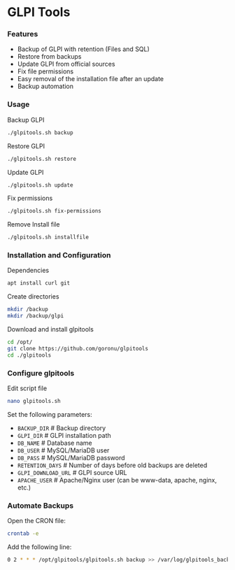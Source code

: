 # GLPI Tools

### Features

- Backup of GLPI with retention (Files and SQL)
- Restore from backups
- Update GLPI from official sources
- Fix file permissions
- Easy removal of the installation file after an update
- Backup automation

### Usage

Backup GLPI
```bash
./glpitools.sh backup
```

Restore GLPI
```bash
./glpitools.sh restore
```

Update GLPI
```bash
./glpitools.sh update
```

Fix permissions
```bash
./glpitools.sh fix-permissions
```

Remove Install file
```bash
./glpitools.sh installfile
```

### Installation and Configuration

Dependencies
```bash
apt install curl git
```

Create directories
```bash
mkdir /backup  
mkdir /backup/glpi
```

Download and install glpitools
```bash
cd /opt/  
git clone https://github.com/goronu/glpitools
cd ./glpitools
```

### Configure glpitools

Edit script file
```bash
nano glpitools.sh
```
Set the following parameters:

- `BACKUP_DIR`        # Backup directory
- `GLPI_DIR`          # GLPI installation path
- `DB_NAME`           # Database name
- `DB_USER`           # MySQL/MariaDB user
- `DB_PASS`           # MySQL/MariaDB password
- `RETENTION_DAYS`    # Number of days before old backups are deleted
- `GLPI_DOWNLOAD_URL` # GLPI source URL
- `APACHE_USER`       # Apache/Nginx user (can be www-data, apache, nginx, etc.)

### Automate Backups

Open the CRON file:
```bash
crontab -e
```

Add the following line:
```bash
0 2 * * * /opt/glpitools/glpitools.sh backup >> /var/log/glpitools_backup.log 2>&1

